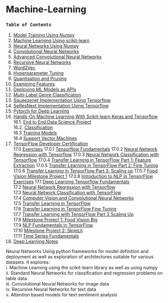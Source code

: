 # Machine-Learning

### `Table of Contents`
1. [Model Training Using Numpy](https://github.com/PratikSangh/Machine-Learning/tree/main/Model%20Training%20Using%20Numpy)
2. [Machine Learning Using scikit-learn](https://github.com/PratikSangh/Machine-Learning/tree/main/Machine%20Learning%20Using%20scikit-learn)
3. [Neural Networks Using Numpy](https://github.com/PratikSangh/Machine-Learning/tree/main/Neural%20Networks%20Using%20Numpy)
4. [Convolutional Neural Networks](https://github.com/PratikSangh/Machine-Learning/tree/main/Convolutional%20Neural%20Networks)
5. [Advanced Convolutional Neural Networks](https://github.com/PratikSangh/Machine-Learning/tree/main/Advanced%20Convolutional%20Neural%20Networks)
6. [Recursive Neural Networks](https://github.com/PratikSangh/Machine-Learning/tree/main/Recursive%20Neural%20Networks)
7. [Word2Vec](https://github.com/PratikSangh/Machine-Learning/tree/main/Word2Vec)
8. [Hyperparameter Tuning](https://github.com/PratikSangh/Machine-Learning/tree/main/Hyperparameter%20Tuning)
9. [Quantisation and Pruning](https://github.com/PratikSangh/Machine-Learning/tree/main/Quantisation%20and%20Pruning)
10. [Examining Features](https://github.com/PratikSangh/Machine-Learning/tree/main/Examining%20Features)
11. [Deploying ML Models as APIs](https://github.com/PratikSangh/Machine-Learning/tree/main/Deploying%20ML%20Models%20as%20APIs)
12. [Multi-Label Genre Classification](https://github.com/PratikSangh/Machine-Learning/tree/main/Multi-Label%20Genre%20Classification)
13. [Squeezenet Implementation Using Tensorflow](https://github.com/PratikSangh/Machine-Learning/tree/main/13.%20Squeezenet%20Implementation%20Using%20Tensorflow)
14. [SeResNext Implementation Using Tensorflow](https://github.com/PratikSangh/Machine-Learning/tree/main/14.%20SeResNext%20Implementation%20Using%20Tensorflow)
15. [Pytorch for Deep Learning](https://github.com/Pratik-Sanghavi/Machine-Learning/tree/main/15.%20PyTorch%20for%20Deep%20Learning)
16. [Hands-On Machine Learning With Scikit-learn Keras and Tensorflow](https://github.com/Pratik-Sanghavi/Machine-Learning/tree/main/16.%20Hands-On%20Machine%20Learning%20With%20Scikit-learn%20Keras%20and%20Tensorflow)<br>
  16.1. [End to End Data Science Project](https://github.com/Pratik-Sanghavi/Machine-Learning/blob/main/16.%20Hands-On%20Machine%20Learning%20With%20Scikit-learn%20Keras%20and%20Tensorflow/2.%20End_to_End_Data_Science_Project.ipynb)<br>
  16.2. [Classification](https://github.com/Pratik-Sanghavi/Machine-Learning/blob/main/16.%20Hands-On%20Machine%20Learning%20With%20Scikit-learn%20Keras%20and%20Tensorflow/3.%20Classification.ipynb)<br>
  16.3 [Training Models](https://github.com/Pratik-Sanghavi/Machine-Learning/blob/main/16.%20Hands-On%20Machine%20Learning%20With%20Scikit-learn%20Keras%20and%20Tensorflow/4.%20Training_Models.ipynb)<br>
  16.4 [Support Vector Machines](https://github.com/Pratik-Sanghavi/Machine-Learning/blob/main/16.%20Hands-On%20Machine%20Learning%20With%20Scikit-learn%20Keras%20and%20Tensorflow/5.%20Support%20Vector%20Machines.ipynb)
17. [TensorFlow Developer Certification](https://github.com/Pratik-Sanghavi/Machine-Learning/tree/main/17.%20Tensorflow%20Developer%20Certification%20Notes)<br>
  17.0 [Exercises](https://github.com/Pratik-Sanghavi/Machine-Learning/tree/main/17.%20Tensorflow%20Developer%20Certification%20Notes/Exercises)
    17.0.1 [Tensorflow Fundamentals](https://github.com/Pratik-Sanghavi/Machine-Learning/blob/main/17.%20Tensorflow%20Developer%20Certification%20Notes/Exercises/00_Tensorflow_Fundamentals_Exercises.ipynb)
    17.0.2 [Neural Network Regression with Tensorflow](https://github.com/Pratik-Sanghavi/Machine-Learning/blob/main/17.%20Tensorflow%20Developer%20Certification%20Notes/Exercises/01_Neural_Network_Regression_with_Tensorflow_Exercises.ipynb)
    17.0.3 [Neural Network Classification with Tensorflow](https://github.com/Pratik-Sanghavi/Machine-Learning/blob/main/17.%20Tensorflow%20Developer%20Certification%20Notes/Exercises/02_Neural_Network_Classification_with_Tensorflow_Exercises.ipynb)
    17.0.4 [Transfer Learning in TensorFlow Part 1: Feature Extraction](https://github.com/Pratik-Sanghavi/Machine-Learning/blob/main/17.%20Tensorflow%20Developer%20Certification%20Notes/Exercises/04_Transfer_Learning_in_TensorFlow_Part_1-Feature_Extraction_Exercises.ipynb)
    17.0.5 [Transfer Learning in TensorFlow Part 2: Fine Tuning](https://github.com/Pratik-Sanghavi/Machine-Learning/blob/main/17.%20Tensorflow%20Developer%20Certification%20Notes/Exercises/05_Transfer_Learning_in_TensorFlow_Part_2_Fine_Tuning_Exercises.ipynb)
    17.0.6 [Transfer Learning in TensorFlow Part 3: Scaling up](https://github.com/Pratik-Sanghavi/Machine-Learning/blob/main/17.%20Tensorflow%20Developer%20Certification%20Notes/Exercises/06_Transfer_Learning_in_TensorFlow_Part_3_Scaling_up.ipynb)
    17.0.7 [Food Vision Milestone Project 1](https://github.com/Pratik-Sanghavi/Machine-Learning/blob/main/17.%20Tensorflow%20Developer%20Certification%20Notes/Exercises/07_Food_Vision_Milestone_Project_1.ipynb)
    17.0.8 [Introduction to NLP in TensorFlow Exercises](https://github.com/Pratik-Sanghavi/Machine-Learning/blob/main/17.%20Tensorflow%20Developer%20Certification%20Notes/Exercises/08_Introduction_to_NLP_in_TensorFlow_Exercises.ipynb)
  17.1 [Deep Learning Tensorflow Fundamentals](https://github.com/Pratik-Sanghavi/Machine-Learning/blob/main/17.%20Tensorflow%20Developer%20Certification%20Notes/01_Deep_Learning_Tensorflow_Fundamentals.ipynb)<br>
  17.2 [Neural Network Regression with Tensorflow](https://github.com/Pratik-Sanghavi/Machine-Learning/blob/main/17.%20Tensorflow%20Developer%20Certification%20Notes/02_Neural_Network_Regression_with_Tensorflow.ipynb)<br>
  17.3 [Neural Network Classification with TensorFlow](https://github.com/Pratik-Sanghavi/Machine-Learning/blob/main/17.%20Tensorflow%20Developer%20Certification%20Notes/03_Neural_network_Classification_with_TensorFlow.ipynb)<br>
  17.4 [Computer Vision and Convolutional Neural Networks](https://github.com/Pratik-Sanghavi/Machine-Learning/blob/main/17.%20Tensorflow%20Developer%20Certification%20Notes/04_Computer_Vision_and_Convolutional_Neural_Networks.ipynb)<br>
  17.5 [Transfer Learning in TensorFlow](https://github.com/Pratik-Sanghavi/Machine-Learning/blob/main/17.%20Tensorflow%20Developer%20Certification%20Notes/05_Transfer_Learning_in_TensorFlow.ipynb)<br>
  17.6 [Transfer Learning in TensorFlow Fine Tuning](https://github.com/Pratik-Sanghavi/Machine-Learning/blob/main/17.%20Tensorflow%20Developer%20Certification%20Notes/06_Transfer_Learning_in_TensorFlow_Fine_Tuning.ipynb)<br>
  17.7 [Transfer Learning with TensorFlow Part 3 Scaling Up](https://github.com/Pratik-Sanghavi/Machine-Learning/blob/main/17.%20Tensorflow%20Developer%20Certification%20Notes/07_Transfer_Learning_with_TensorFlow_Part_3_Scaling_Up.ipynb)<br>
  17.8 [Milestone Project 1: Food Vision Big](https://github.com/Pratik-Sanghavi/Machine-Learning/blob/main/17.%20Tensorflow%20Developer%20Certification%20Notes/08_Milestone_Project_1_Food_Vision_Big.ipynb)<br>
  17.9 [NLP Fundamentals in TensorFlow](https://github.com/Pratik-Sanghavi/Machine-Learning/blob/main/17.%20Tensorflow%20Developer%20Certification%20Notes/09_NLP_Fundamentals_in_TensorFlow.ipynb)<br>
  17.10 [Milestone Project 2: SkimLit](https://github.com/Pratik-Sanghavi/Machine-Learning/blob/main/17.%20Tensorflow%20Developer%20Certification%20Notes/10_Milestone_Project_2_SkimLit.ipynb)<br>
  17.11 [Time Series Fundamentals](https://github.com/Pratik-Sanghavi/Machine-Learning/blob/main/17.%20Tensorflow%20Developer%20Certification%20Notes/11_Time_Series_Fundamentals.ipynb)<br>
18. [Deep Learning Notes](
https://github.com/Pratik-Sanghavi/Machine-Learning/tree/main/Deep%20Learning%20Notes)

Neural Networks Using python frameworks for model definition and deployment as well as exploration of architectures suitable for various datasets. It explores:<br>
i. Machine Learning using the scikit-learn library as well as using numpy<br>
ii. Standard Neural Networks for classification and regression problems on table data<br>
iii. Convolutional Neural Networks for image data<br>
iv. Recursive Neural Networks for text data<br>
v. Attention based models for text sentiment analysis
